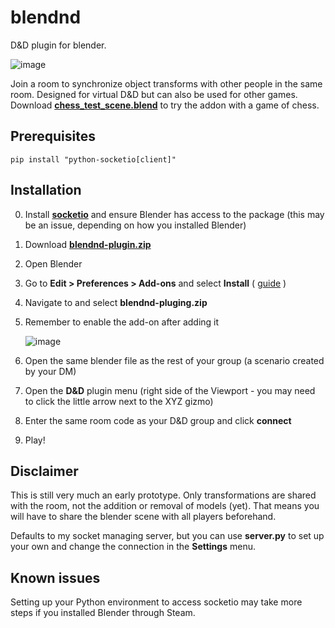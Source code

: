 # blendnd
D&amp;D plugin for blender.

![image](https://github.com/AEPSchmitt/blendnd/assets/9079958/e3b96d15-730f-4d29-a52f-f836ae886cd9)


Join a room to synchronize object transforms with other people in the same room. Designed for virtual D&D but can also be used for other games. Download [**chess_test_scene.blend**](https://github.com/AEPSchmitt/blendnd/blob/main/chess_test_scene.blend) to try the addon with a game of chess.

## Prerequisites
```
pip install "python-socketio[client]"
```

## Installation
0. Install [**socketio**](https://python-socketio.readthedocs.io/en/stable/client.html) and ensure Blender has access to the package (this may be an issue, depending on how you installed Blender)
1. Download [**blendnd-plugin.zip**](https://github.com/AEPSchmitt/blendnd/blob/main/blendnd-plugin.zip) 
2. Open Blender
3. Go to **Edit > Preferences > Add-ons** and select **Install** ( [guide](https://www.youtube.com/watch?v=vYh1qh9y1MI) )
4. Navigate to and select **blendnd-pluging.zip**
5. Remember to enable the add-on after adding it


   ![image](https://github.com/AEPSchmitt/blendnd/assets/9079958/730ab2c3-20bc-4898-819d-82e73d00fa20)
6. Open the same blender file as the rest of your group (a scenario created by your DM)
7. Open the **D&D** plugin menu (right side of the Viewport - you may need to click the little arrow next to the XYZ gizmo)
8. Enter the same room code as your D&D group and click **connect**
9. Play!

## Disclaimer
This is still very much an early prototype. Only transformations are shared with the room, not the addition or removal of models (yet). That means you will have to share the blender scene with all players beforehand.


Defaults to my socket managing server, but you can use **server.py** to set up your own and change the connection in the **Settings** menu.

## Known issues
Setting up your Python environment to access socketio may take more steps if you installed Blender through Steam.
